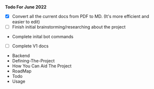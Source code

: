 **Todo For June 2022**

- [X] Convert all the current docs from PDF to MD. (It's more efficient and easier to edit)
- [ ] Finish initial brainstorming/researching about the project
- Complete inital bot commands
- [ ] Complete V1 docs
- Backend
- Defining-The-Project
- How You Can Aid The Project
- RoadMap
- Todo
- Usage


